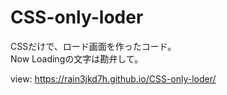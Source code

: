# CSS-only-loder

CSSだけで、ロード画面を作ったコード。<br>
Now Loadingの文字は勘弁して。

view: https://rain3jkd7h.github.io/CSS-only-loder/
